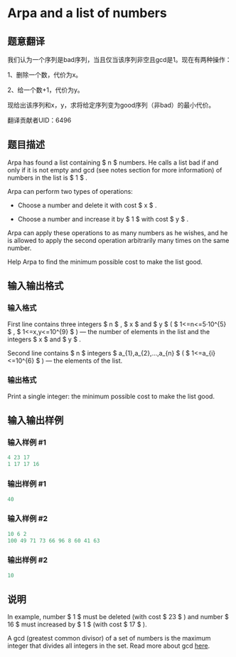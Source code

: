 # Arpa and a list of numbers

## 题意翻译

我们认为一个序列是bad序列，当且仅当该序列非空且gcd是1。现在有两种操作：

1、删除一个数，代价为x。

2、给一个数+1，代价为y。

现给出该序列和x，y，求将给定序列变为good序列（非bad）的最小代价。

翻译贡献者UID：6496

## 题目描述

Arpa has found a list containing $ n $ numbers. He calls a list bad if and only if it is not empty and gcd (see notes section for more information) of numbers in the list is $ 1 $ .

Arpa can perform two types of operations:

- Choose a number and delete it with cost $ x $ .

- Choose a number and increase it by $ 1 $ with cost $ y $ .

Arpa can apply these operations to as many numbers as he wishes, and he is allowed to apply the second operation arbitrarily many times on the same number.

Help Arpa to find the minimum possible cost to make the list good.

## 输入输出格式

### 输入格式

First line contains three integers $ n $ , $ x $ and $ y $ ( $ 1<=n<=5·10^{5} $ , $ 1<=x,y<=10^{9} $ ) — the number of elements in the list and the integers $ x $ and $ y $ .

Second line contains $ n $ integers $ a_{1},a_{2},...,a_{n} $ ( $ 1<=a_{i}<=10^{6} $ ) — the elements of the list.

### 输出格式

Print a single integer: the minimum possible cost to make the list good.

## 输入输出样例

### 输入样例 #1

```cpp
4 23 17
1 17 17 16

```
### 输出样例 #1

```cpp
40

```
### 输入样例 #2

```cpp
10 6 2
100 49 71 73 66 96 8 60 41 63

```
### 输出样例 #2

```cpp
10

```
## 说明

In example, number $ 1 $ must be deleted (with cost $ 23 $ ) and number $ 16 $ must increased by $ 1 $ (with cost $ 17 $ ).

A gcd (greatest common divisor) of a set of numbers is the maximum integer that divides all integers in the set. Read more about gcd [here](https://en.wikipedia.org/wiki/Greatest_common_divisor).

